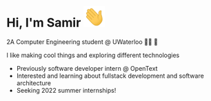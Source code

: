 # Hi, I'm Samir <img src="https://raw.githubusercontent.com/samirrh/samirrh/master/wave.gif" width="10%">
2A Computer Engineering student @ UWaterloo  :technologist:  :notebook:

I like making cool things and exploring different technologies

- Previously software developer intern @ OpenText
- Interested and learning about fullstack development and software architecture
- Seeking 2022 summer internships!
